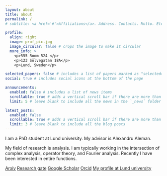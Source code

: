 ```yaml
---
layout: about
title: about
permalink: /
# subtitle: <a href='#'>Affiliations</a>. Address. Contacts. Motto. Etc.

profile:
  align: right
  image: prof_pic.jpg
  image_circular: false # crops the image to make it circular
  more_info: >
    <p>555 Room 524 </p>
    <p>123 Sölvegatan 18A</p>
    <p>Lund, Sweden</p>

selected_papers: false # includes a list of papers marked as "selected={true}"
social: true # includes social icons at the bottom of the page

announcements:
  enabled: false # includes a list of news items
  scrollable: true # adds a vertical scroll bar if there are more than 3 news items
  limit: 5 # leave blank to include all the news in the `_news` folder

latest_posts:
  enabled: false
  scrollable: true # adds a vertical scroll bar if there are more than 3 new posts items
  limit: 3 # leave blank to include all the blog posts
---
```


I am a PhD student at Lund university. My advisor is Alexandru Aleman.

My field of research is analysis. I am typically working in the intersection of complex analysis, operator theory, and Fourier analysis. Recently I have been interested in entire functions.

[Arxiv](https://arxiv.org/a/bergman_a_1.html)
[Research gate](https://www.researchgate.net/profile/Alex-Bergman-4?ev=hdr_xprf)
[Google Scholar](https://scholar.google.com/citations?user=2V-rre8AAAAJ&hl=sv&oi=sra)
[Orcid](https://orcid.org/0009-0004-7328-2413)
[My profile at Lund university](https://www.lunduniversity.lu.se/lucat/user/95b9263e6e7a68136dcc4e786bd8e7bc)

